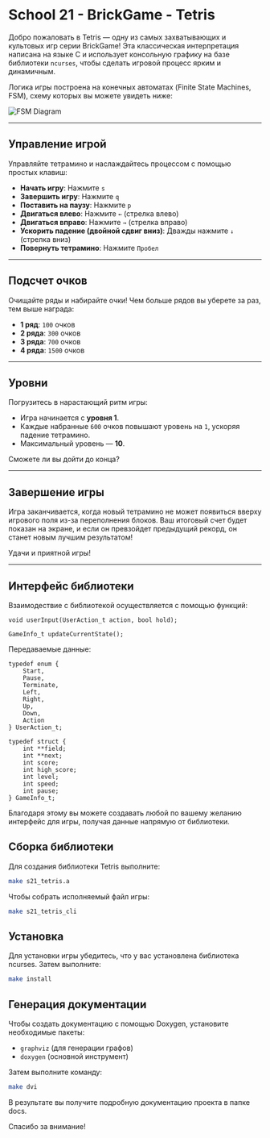 # School 21 - BrickGame - Tetris

Добро пожаловать в Tetris — одну из самых захватывающих и культовых игр серии BrickGame! Эта классическая интерпретация написана на языке C и использует консольную графику на базе библиотеки `ncurses`, чтобы сделать игровой процесс ярким и динамичным.

Логика игры построена на конечных автоматах (Finite State Machines, FSM), схему которых вы можете увидеть ниже:

![FSM Diagram](image/fsm.png)

---

## Управление игрой

Управляйте тетрамино и наслаждайтесь процессом с помощью простых клавиш:

- **Начать игру**: Нажмите `s`  
- **Завершить игру**: Нажмите `q`  
- **Поставить на паузу**: Нажмите `p`  
- **Двигаться влево**: Нажмите `←` (стрелка влево)  
- **Двигаться вправо**: Нажмите `→` (стрелка вправо)  
- **Ускорить падение (двойной сдвиг вниз)**: Дважды нажмите `↓` (стрелка вниз)  
- **Повернуть тетрамино**: Нажмите `Пробел`  

---

## Подсчет очков

Очищайте ряды и набирайте очки! Чем больше рядов вы уберете за раз, тем выше награда:

- **1 ряд**: `100` очков  
- **2 ряда**: `300` очков  
- **3 ряда**: `700` очков  
- **4 ряда**: `1500` очков  

---

## Уровни

Погрузитесь в нарастающий ритм игры:

- Игра начинается с **уровня 1**.  
- Каждые набранные `600` очков повышают уровень на `1`, ускоряя падение тетрамино.  
- Максимальный уровень — **10**.  

Сможете ли вы дойти до конца?

---

## Завершение игры

Игра заканчивается, когда новый тетрамино не может появиться вверху игрового поля из-за переполнения блоков. Ваш итоговый счет будет показан на экране, и если он превзойдет предыдущий рекорд, он станет новым лучшим результатом!

Удачи и приятной игры!

---

## Интерфейс библиотеки

Взаимодествие с библиотекой осуществляется с помощью функций:
```
void userInput(UserAction_t action, bool hold);

GameInfo_t updateCurrentState();
```

Передаваемые данные: 
```
typedef enum {
    Start,
    Pause,
    Terminate,
    Left,
    Right,
    Up,
    Down,
    Action
} UserAction_t;

typedef struct {
    int **field;
    int **next;
    int score;
    int high_score;
    int level;
    int speed;
    int pause;
} GameInfo_t;
```

Благодаря этому вы можете создавать любой по вашему желанию интерфейс для игры, получая данные напрямую от библиотеки.


## Сборка библиотеки

Для создания библиотеки Tetris выполните:

```bash
make s21_tetris.a
```

Чтобы собрать исполняемый файл игры:

```bash
make s21_tetris_cli
```

## Установка
Для установки игры убедитесь, что у вас установлена библиотека ncurses. Затем выполните:

```bash
make install
```

## Генерация документации
Чтобы создать документацию с помощью Doxygen, установите необходимые пакеты:  
* `graphviz` (для генерации графов)
* `doxygen` (основной инструмент)

Затем выполните команду:

```bash
make dvi
```

В результате вы получите подробную документацию проекта в папке docs.

Спасибо за внимание!
